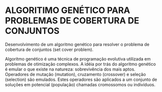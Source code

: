# ALGORITIMO GENÉTICO PARA PROBLEMAS DE COBERTURA DE CONJUNTOS
Desenvolvimento de um algoritmo genético para resolver o problema de cobertura de conjuntos (set cover problem).

Algoritmo genético é uma técnica de programação evolutiva utilizada em problemas de otimização complexos. A idéia por trás do algoritmo genético é emular o que existe na natureza: sobrevivência dos mais aptos. Operadores de mutação (mutation), cruzamento (crossover) e seleção  (selection)  são emulados. Estes operadores são aplicados a um conjunto de soluções em potencial (população) chamadas cromossomos ou indivíduos.